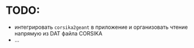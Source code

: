 # TODO:

* интегрировать `corsika2geant` в приложение и организовать чтение напрямую из DAT файла CORSIKA
* ...

